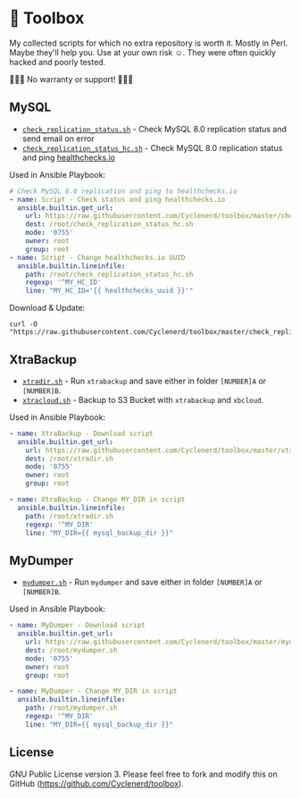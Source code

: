 # 🔧 Toolbox

My collected scripts for which no extra repository is worth it.
Mostly in Perl.
Maybe they'll help you.
Use at your own risk ☺️.
They were often quickly hacked and poorly tested.

🚨🚨🚨 No warranty or support! 🚨🚨🚨

## MySQL

* [`check_replication_status.sh`](./check_replication_status.sh) - Check MySQL 8.0 replication status and send email on error
* [`check_replication_status_hc.sh`](./check_replication_status_hc.sh) - Check MySQL 8.0 replication status and ping [healthchecks.io](https://healthchecks.io/)

Used in Ansible Playbook:
```yml
# Check MySQL 8.0 replication and ping to healthchecks.io
- name: Script - Check status and ping healthchecks.io
  ansible.builtin.get_url:
    url: https://raw.githubusercontent.com/Cyclenerd/toolbox/master/check_replication_status_hc.sh
    dest: /root/check_replication_status_hc.sh
    mode: '0755'
    owner: root
    group: root
- name: Script - Change healthchecks.io UUID
  ansible.builtin.lineinfile:
    path: /root/check_replication_status_hc.sh
    regexp: '^MY_HC_ID'
    line: "MY_HC_ID='{{ healthchecks_uuid }}'"
```

Download & Update:
```shell
curl -O "https://raw.githubusercontent.com/Cyclenerd/toolbox/master/check_replication_status_hc.sh"
```

## XtraBackup

* [`xtradir.sh`](./xtradir.sh) - Run `xtrabackup` and save either in folder `[NUMBER]A` or `[NUMBER]B`.
* [`xtracloud.sh`](./xtracloud.sh) - Backup to S3 Bucket with `xtrabackup` and `xbcloud`.

Used in Ansible Playbook:
```yml
- name: XtraBackup - Download script
  ansible.builtin.get_url:
    url: https://raw.githubusercontent.com/Cyclenerd/toolbox/master/xtradir.sh
    dest: /root/xtradir.sh
    mode: '0755'
    owner: root
    group: root

- name: XtraBackup - Change MY_DIR in script
  ansible.builtin.lineinfile:
    path: /root/xtradir.sh
    regexp: '^MY_DIR'
    line: "MY_DIR={{ mysql_backup_dir }}"
```

## MyDumper

* [`mydumper.sh`](./mydumper.sh) - Run `mydumper` and save either in folder `[NUMBER]A` or `[NUMBER]B`.

Used in Ansible Playbook:
```yml
- name: MyDumper - Download script
  ansible.builtin.get_url:
    url: https://raw.githubusercontent.com/Cyclenerd/toolbox/master/mydumper.sh
    dest: /root/mydumper.sh
    mode: '0755'
    owner: root
    group: root

- name: MyDumper - Change MY_DIR in script
  ansible.builtin.lineinfile:
    path: /root/mydumper.sh
    regexp: '^MY_DIR'
    line: "MY_DIR={{ mysql_backup_dir }}"
```

## License

GNU Public License version 3.
Please feel free to fork and modify this on GitHub (https://github.com/Cyclenerd/toolbox).
